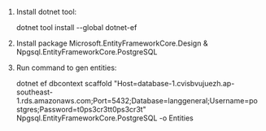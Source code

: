1. Install dotnet tool:

    dotnet tool install --global dotnet-ef
2. Install package Microsoft.EntityFrameworkCore.Design & Npgsql.EntityFrameworkCore.PostgreSQL

3. Run command to gen entities:

    dotnet ef dbcontext scaffold "Host=database-1.cvisbvujuezh.ap-southeast-1.rds.amazonaws.com;Port=5432;Database=langgeneral;Username=postgres;Password=t0ps3cr3tt0ps3cr3t" Npgsql.EntityFrameworkCore.PostgreSQL -o Entities

